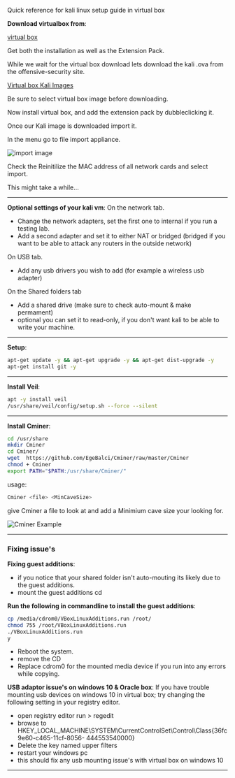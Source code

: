 Quick reference for kali linux setup guide in virtual box



**Download virtualbox from**:

[virtual box](https://www.virtualbox.org/wiki/Downloads)

Get both the installation as well as the Extension Pack.

While we wait for the virtual box download lets download the kali .ova from the offensive-security site.

[Virtual box Kali Images](https://www.offensive-security.com/kali-linux-vm-vmware-virtualbox-hyperv-image-download/)

Be sure to select virtual box image before downloading.

Now install virtual box, and add the extension pack by dubbleclicking it.

Once our Kali image is downloaded import it.

In the menu go to file import appliance.

![import image](https://github.com/MarvinTheParanoidPentester/KalivboxSetupguide/blob/master/import.jpg?raw=true)

Check the Reinitilize the MAC address of all network cards and select import.

This might take a while...

- - -

**Optional settings of your kali vm**:
On the network tab.
- Change the network adapters, set the first one to internal if you run a testing lab.
- Add a second adapter and set it to either NAT or bridged (bridged if you want to be able to attack any routers in the outside network)

On USB tab.
- Add any usb drivers you wish to add (for example a wireless usb adapter)


On the Shared folders tab
- Add a shared drive (make sure to check auto-mount & make permament)
- optional you can set it to read-only, if you don't want kali to be able to write your machine.

- - -


**Setup**:
```bash
apt-get update -y && apt-get upgrade -y && apt-get dist-upgrade -y
apt-get install git -y
```

- - -

**Install Veil**:
```bash
apt -y install veil
/usr/share/veil/config/setup.sh --force --silent
```

- - -

**Install Cminer**:
```bash
cd /usr/share
mkdir Cminer
cd Cminer/
wget  https://github.com/EgeBalci/Cminer/raw/master/Cminer
chmod + Cminer
export PATH="$PATH:/usr/share/Cminer/"
```

usage:
```bash
Cminer <file> <MinCaveSize>
```

give Cminer a file to look at and add a Minimium cave size your looking for.

![Cminer Example](https://github.com/MarvinTheParanoidPentester/KalivboxSetupguide/blob/master/cminer%20example.jpg?raw=true)


- - -

### Fixing issue's

**Fixing guest additions**:
- if you notice that your shared folder isn't auto-mouting its likely due to the guest additions.
- mount the guest additions cd

**Run the following in commandline to install the guest additions**:
```bash
cp /media/cdrom0/VBoxLinuxAdditions.run /root/
chmod 755 /root/VBoxLinuxAdditions.run
./VBoxLinuxAdditions.run
y
```
- Reboot the system.
- remove the CD
- Replace cdrom0 for the mounted media device if you run into any errors while copying.


**USB adaptor issue's on windows 10 & Oracle box**:
If you have trouble mounting usb devices on windows 10 in virtual box; try changing the following setting in your registry editor.
  - open registry editor run > regedit
  - browse to HKEY_LOCAL_MACHINE\SYSTEM\CurrentControlSet\Control\Class{36fc9e60-c465-11cf-8056- 444553540000}
  - Delete the key named upper filters
  - restart your windows pc
  - this should fix any usb mounting issue's with virtual box on windows 10

- - -
